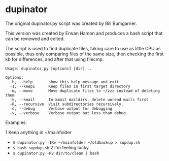 dupinator
=========

The original dupinator.py script was created by Bill Bumgarner.

This version was created by Erwan Hamon and produces a bash script that can be reviewed and edited.

The script is used to find duplicate files, taking care to use as little CPU as possible, thus only comparing files of the same size, then checking the first kb for differences, and after that using filecmp.

```
Usage: dupinator.py [options] [dir]...

Options:
  -h, --help       show this help message and exit
  -1, --keep1      Keep files in first target directory
  -m, --move       Move duplicate files to ~/zzz instead of deleting them
  -k, --kmail      In kmail maildirs, delete unread mails first
  -R, --recursive  Visit subdirectories recursively.
  -d, --debug      Verbose output for debugging
  -v, --verbose    Verbose output but less than debug
```

Examples:

1 Keep anything in ~/mainfolder
  - `$ dupinator.py -1Rv ~/mainfolder ~/oldbackup > supdup.sh`
  - `$ bash supdup.sh`
2 I'm feeling lucky
  - `$ dupinator.py -Rv dir/to/clean | bash`


